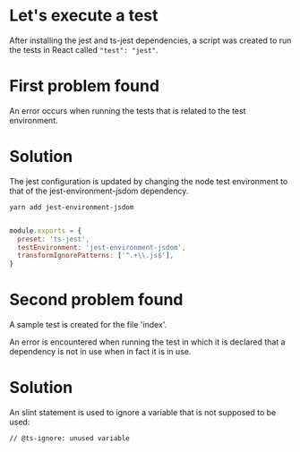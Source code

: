 # Let's execute a test

After installing the jest and ts-jest dependencies, a script was created to run the tests in React called ```"test": "jest"```.

# First problem found

An error occurs when running the tests that is related to the test environment.

# Solution

The jest configuration is updated by changing the node test environment to that of the jest-environment-jsdom dependency.

```yarn add jest-environment-jsdom```

```jest.config.js

module.exports = {
  preset: 'ts-jest',
  testEnvironment: 'jest-environment-jsdom',
  transformIgnorePatterns: ['^.+\\.js$'],
}
```

# Second problem found

A sample test is created for the file 'index'.

An error is encountered when running the test in which it is declared that a dependency is not in use when in fact it is in use.

# Solution

An slint statement is used to ignore a variable that is not supposed to be used:

```// @ts-ignore: unused variable```